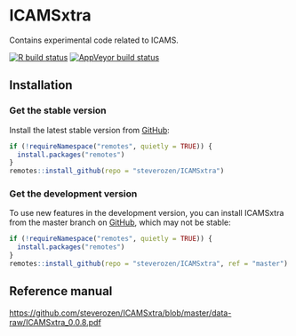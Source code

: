 
<!-- README.md is generated from README.Rmd. Please edit that file -->

# ICAMSxtra

Contains experimental code related to ICAMS.

<!-- badges: start -->

[![R build
status](https://github.com/steverozen/ICAMSxtra/workflows/R-CMD-check/badge.svg)](https://github.com/steverozen/ICAMSxtra/actions)
[![AppVeyor build
status](https://ci.appveyor.com/api/projects/status/github/steverozen/ICAMSxtra?branch=master&svg=true)](https://ci.appveyor.com/project/steverozen/ICAMSxtra)

<!-- badges: end -->

## Installation

### Get the stable version

Install the latest stable version from [GitHub](https://github.com/):

``` r
if (!requireNamespace("remotes", quietly = TRUE)) {
  install.packages("remotes")
}
remotes::install_github(repo = "steverozen/ICAMSxtra")
```

### Get the development version

To use new features in the development version, you can install
ICAMSxtra from the master branch on [GitHub](https://github.com/), which
may not be stable:

``` r
if (!requireNamespace("remotes", quietly = TRUE)) {
  install.packages("remotes")
}
remotes::install_github(repo = "steverozen/ICAMSxtra", ref = "master")
```

## Reference manual

<https://github.com/steverozen/ICAMSxtra/blob/master/data-raw/ICAMSxtra_0.0.8.pdf>
